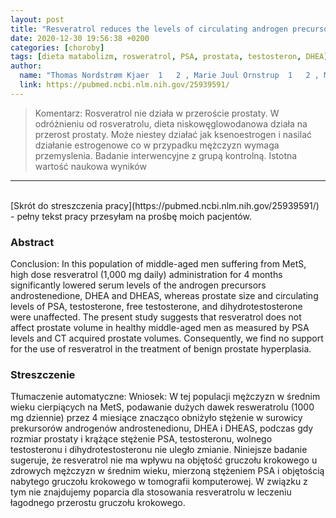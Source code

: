 ```yaml
---
layout: post
title: "Resveratrol reduces the levels of circulating androgen precursors but has no effect on, testosterone, dihydrotestosterone, PSA levels or prostate volume. A 4-month randomised trial in middle-aged men "
date: 2020-12-30 19:56:38 +0200
categories: [choroby]
tags: [dieta matabolizm, rosweratrol, PSA, prostata, testosteron, DHEA]
author:
  name: "Thomas Nordstrøm Kjaer  1   2 , Marie Juul Ornstrup  1   2 , Morten Møller Poulsen  1   2 , Jens Otto Lunde Jørgensen  1   2 , David Michael Hougaard  3 , Arieh Sierra Cohen  3 , Shadman Neghabat  4 , Bjørn Richelsen  1   2 , Steen Bønløkke Pedersen  1   2 "
  link: https://pubmed.ncbi.nlm.nih.gov/25939591/
---
```

> Komentarz: Rosveratrol nie działa w przeroście prostaty.
> W odróżnieniu od rosveratrolu, dieta niskowęglowodanowa działa na przerost prostaty. Może niestey działać jak ksenoestrogen i nasilać działanie estrogenowe co w przypadku mężczyzn wymaga przemyslenia.
> Badanie interwencyjne z grupą kontrolną. Istotna wartość naukowa wyników

<hr>
<br>
[Skrót do streszczenia pracy](https://pubmed.ncbi.nlm.nih.gov/25939591/) - pełny tekst pracy przesyłam na prośbę moich pacjentów.

### Abstract
Conclusion: In this population of middle-aged men suffering from MetS, high dose resveratrol (1,000 mg daily) administration for 4 months significantly lowered serum levels of the androgen precursors androstenedione, DHEA and DHEAS, whereas prostate size and circulating levels of PSA, testosterone, free testosterone, and dihydrotestosterone were unaffected. The present study suggests that resveratrol does not affect prostate volume in healthy middle-aged men as measured by PSA levels and CT acquired prostate volumes. Consequently, we find no support for the use of resveratrol in the treatment of benign prostate hyperplasia.

### Streszczenie
Tłumaczenie automatyczne:
Wniosek: W tej populacji mężczyzn w średnim wieku cierpiących na MetS, podawanie dużych dawek resweratrolu (1000 mg dziennie) przez 4 miesiące znacząco obniżyło stężenie w surowicy prekursorów androgenów androstenedionu, DHEA i DHEAS, podczas gdy rozmiar prostaty i krążące stężenie PSA, testosteronu, wolnego testosteronu i dihydrotestosteronu nie uległo zmianie. Niniejsze badanie sugeruje, że resveratrol nie ma wpływu na objętość gruczołu krokowego u zdrowych mężczyzn w średnim wieku, mierzoną stężeniem PSA i objętością nabytego gruczołu krokowego w tomografii komputerowej. W związku z tym nie znajdujemy poparcia dla stosowania resveratrolu w leczeniu łagodnego przerostu gruczołu krokowego.
